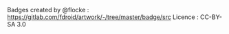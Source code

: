 Badges created by @flocke : https://gitlab.com/fdroid/artwork/-/tree/master/badge/src
Licence : CC-BY-SA 3.0
